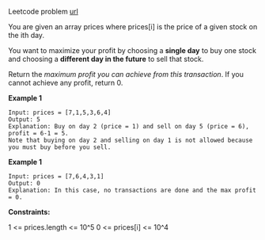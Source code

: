 Leetcode problem [url](https://leetcode.com/problems/best-time-to-buy-and-sell-stock/)

You are given an array prices where prices[i] is the price of a given stock on the ith day.

You want to maximize your profit by choosing a **single day** to buy one stock and choosing a **different day in the future** to sell that stock.

Return the <em>maximum profit you can achieve from this transaction</em>. If you cannot achieve any profit, return 0.


**Example 1**
```
Input: prices = [7,1,5,3,6,4]
Output: 5
Explanation: Buy on day 2 (price = 1) and sell on day 5 (price = 6), profit = 6-1 = 5.
Note that buying on day 2 and selling on day 1 is not allowed because you must buy before you sell.
```

**Example 1**
```
Input: prices = [7,6,4,3,1]
Output: 0
Explanation: In this case, no transactions are done and the max profit = 0.
```


**Constraints:**

1 <= prices.length <= 10^5
0 <= prices[i] <= 10^4

